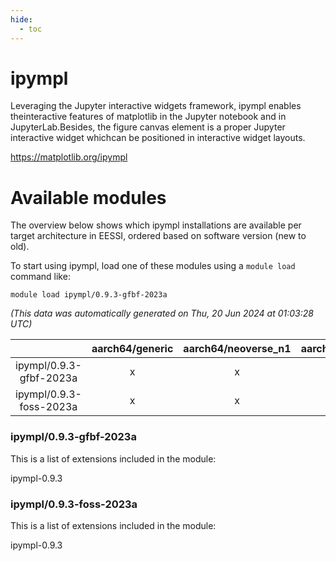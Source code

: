 ```yaml
---
hide:
  - toc
---
```


ipympl
======


Leveraging the Jupyter interactive widgets framework, ipympl enables theinteractive features of matplotlib in the Jupyter notebook and in JupyterLab.Besides, the figure canvas element is a proper Jupyter interactive widget whichcan be positioned in interactive widget layouts.

https://matplotlib.org/ipympl
# Available modules


The overview below shows which ipympl installations are available per target architecture in EESSI, ordered based on software version (new to old).

To start using ipympl, load one of these modules using a `module load` command like:

```shell
module load ipympl/0.9.3-gfbf-2023a
```

*(This data was automatically generated on Thu, 20 Jun 2024 at 01:03:28 UTC)*  

| |aarch64/generic|aarch64/neoverse_n1|aarch64/neoverse_v1|x86_64/generic|x86_64/amd/zen2|x86_64/amd/zen3|x86_64/intel/haswell|x86_64/intel/skylake_avx512|
| :---: | :---: | :---: | :---: | :---: | :---: | :---: | :---: | :---: |
|ipympl/0.9.3-gfbf-2023a|x|x|x|x|x|x|x|x|
|ipympl/0.9.3-foss-2023a|x|x|x|x|x|x|x|x|


### ipympl/0.9.3-gfbf-2023a

This is a list of extensions included in the module:

ipympl-0.9.3

### ipympl/0.9.3-foss-2023a

This is a list of extensions included in the module:

ipympl-0.9.3